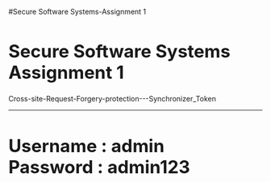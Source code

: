 #Secure Software Systems-Assignment 1



<h1 style="font-size: 35px;">Secure Software Systems </br> Assignment 1</h1>
        <p>Cross-site-Request-Forgery-protection---Synchronizer_Token</p>
    <hr>
    
 <h1 style="font-size: 35px;">Username : admin </br> Password : admin123</h1>
